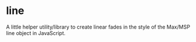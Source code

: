 # line
A little helper utility/library to create linear fades in the style of the Max/MSP line object in JavaScript. 
